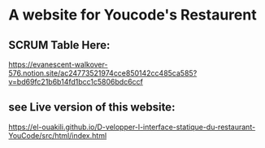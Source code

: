 # A website for Youcode's Restaurent
## SCRUM Table Here:
https://evanescent-walkover-576.notion.site/ac24773521974cce850142cc485ca585?v=bd69fc21b6b14fd1bcc1c5806bdc6ccf
## see Live version of this website:
https://el-ouakili.github.io/D-velopper-l-interface-statique-du-restaurant-YouCode/src/html/index.html
